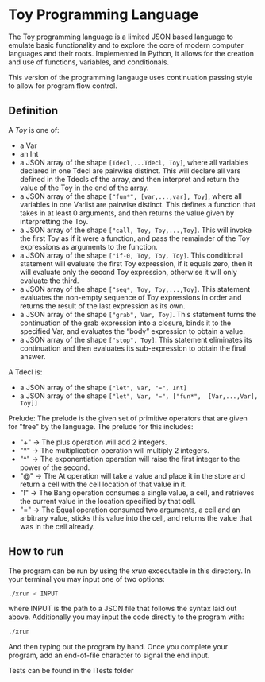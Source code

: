 # Toy Programming Language

The Toy programming language is a limited JSON based language to emulate basic functionality and to explore 
the core of modern computer languages and their roots. Implemented in Python, it allows for the creation and 
use of functions, variables, and conditionals. 


This version of the programming langauge uses continuation passing style to allow for program flow control. 
## Definition
A *Toy* is one of:
* a Var
* an Int
* a JSON array of the shape `[Tdecl,...Tdecl, Toy]`, where all variables declared in one Tdecl are pairwise distinct. This 
will declare all vars defined in the Tdecls of the array, and then interpret and return the value of the Toy in the end of the array.
* a JSON array of the shape `["fun*", [var,...,var], Toy]`, where all variables in one Varlist are pairwise distinct. 
This defines a function that takes in at least 0 arguments, and then returns the value given by interpretting the Toy. 
* a JSON array of the shape `["call, Toy, Toy,...,Toy]`. This will invoke the first Toy as if it were a function, and pass 
the remainder of the Toy expressions as arguments to the function.
* a JSON array of the shape `["if-0, Toy, Toy, Toy]`. This conditional statement will evaluate the first Toy expression, 
if it equals zero, then it will evaluate only the second Toy expression, otherwise it will only evaluate the third.
* a JSON array of the shape `["seq*, Toy, Toy,...,Toy]`. This statement evaluates the non-empty sequence of Toy 
expressions in order and returns the result of the last expression as its own.
* a JSON array of the shape `["grab", Var, Toy]`. This statement turns the continuation of the grab expression into a 
closure, binds it to the specified Var, and evaluates the “body” expression to obtain a value.
* a JSON array of the shape `["stop", Toy]`. This statement eliminates its continuation and 
then evaluates its sub-expression to obtain the final answer.

A Tdecl is:
* a JSON array of the shape `["let", Var, "=", Int]`
* a JSON array of the shape `["let", Var, "=", ["fun*",  [Var,...,Var], Toy]]`

Prelude:
The prelude is the given set of primitive operators that are given for "free" by the language. The prelude for this includes:
* "+" -> The plus operation will add 2 integers.
* "*" -> The multiplication operation will multiply 2 integers.
* "^" -> The exponentiation operation will raise the first integer to the power of the second.
* "@" -> The At operation will take a value and place it in the store and return a cell with the cell location of that value in it.
* "!" -> The Bang operation consumes a single value, a cell, and retrieves the current value in the location specified by that cell.
* "=" -> The Equal operation consumed two arguments, a cell and an arbitrary value, sticks this value into the cell, 
    and returns the value that was in the cell already.

## How to run
The program can be run by using the *xrun* excecutable in this directory. In your terminal you may input one of two options:
```bash
./xrun < INPUT
```
where INPUT is the path to a JSON file that follows the syntax laid out above. Additionally you may input the code directly 
to the program with:
```bash
./xrun
```
And then typing out the program by hand. Once you complete your program, add an end-of-file character to signal the end 
input.

Tests can be found in the ITests folder

